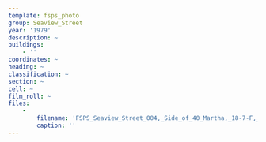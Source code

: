 ```yaml
---
template: fsps_photo
group: Seaview_Street
year: '1979'
description: ~
buildings:
    - ''
coordinates: ~
heading: ~
classification: ~
section: ~
cell: ~
film_roll: ~
files:
    -
        filename: 'FSPS_Seaview_Street_004,_Side_of_40_Martha,_18-7-F,_1979.png'
        caption: ''
---
```

